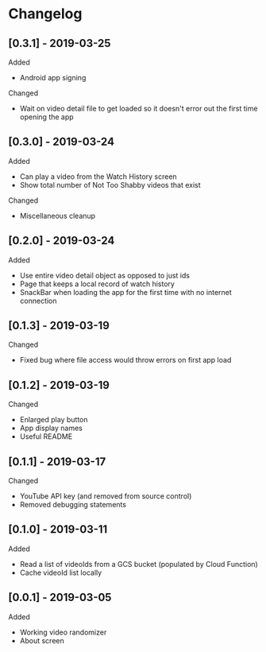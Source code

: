 # Changelog

## [0.3.1] - 2019-03-25

Added

- Android app signing

Changed

- Wait on video detail file to get loaded so it doesn't error out the first time opening the app

## [0.3.0] - 2019-03-24

Added

- Can play a video from the Watch History screen
- Show total number of Not Too Shabby videos that exist

Changed

- Miscellaneous cleanup

## [0.2.0] - 2019-03-24

Added

- Use entire video detail object as opposed to just ids
- Page that keeps a local record of watch history
- SnackBar when loading the app for the first time with no internet connection

## [0.1.3] - 2019-03-19

Changed

- Fixed bug where file access would throw errors on first app load

## [0.1.2] - 2019-03-19

Changed

- Enlarged play button
- App display names
- Useful README

## [0.1.1] - 2019-03-17

Changed

- YouTube API key (and removed from source control)
- Removed debugging statements

## [0.1.0] - 2019-03-11

Added

- Read a list of videoIds from a GCS bucket (populated by Cloud Function)
- Cache videoId list locally

## [0.0.1] - 2019-03-05

Added

- Working video randomizer
- About screen
